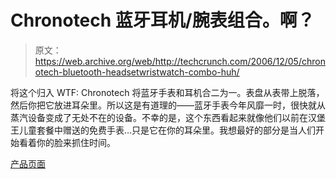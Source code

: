 # Chronotech 蓝牙耳机/腕表组合。啊？

> 原文：<https://web.archive.org/web/http://techcrunch.com/2006/12/05/chronotech-bluetooth-headsetwristwatch-combo-huh/>

将这个归入 WTF: Chronotech 将蓝牙手表和耳机合二为一。表盘从表带上脱落，然后你把它放进耳朵里。所以这是有道理的——蓝牙手表今年风靡一时，很快就从蒸汽设备变成了无处不在的设备。不幸的是，这个东西看起来就像他们以前在汉堡王儿童套餐中赠送的免费手表…只是它在你的耳朵里。我想最好的部分是当人们开始看着你的脸来抓住时间。

[产品页面](https://web.archive.org/web/20141012172415/http://bluetoothwatches.com/)